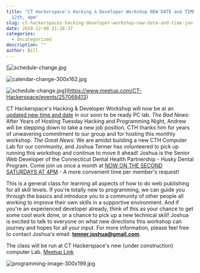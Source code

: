 ```yaml
---
title: "CT Hackerspace's Hacking & Developer Workshop NEW DATE and TIME: JAN
  12th, 4pm"
slug: ct-hackerspaces-hacking-developer-workshop-new-date-and-time-jan-12th-4pm
date: 2018-12-08 21:26:37
categories:
  - Uncategorized
description: ""
author: Bill
---
```



[![schedule-change.jpg](/uploads/2018/12/schedule-change.jpg)

![calendar-change-300x162.jpg](/uploads/2018/12/calendar-change-300x162.jpg)

![schedule-change.jpg](/uploads/2018/12/schedule-change.jpg)](https://www.meetup.com/CT-Hackerspace/events/257069413)

CT Hackerspace's Hacking & Developer Workshop will now be at an [updated new time and date](https://www.meetup.com/CT-Hackerspace/events/257069413) in our soon to be ready PC lab. _The Bad News:_ After Years of Hosting Tuesday Hacking and Programming Night, Andrew will be stepping down to take a new job position. CTH thanks him for years of unwavering commitment to our group and for hosting this monthly workshop. _The Great News_: We are amidst building a new CTH Computer Lab for our community, and Joshua Tenner has volunteered to pick up running this workshop and continue to move it ahead! Joshua is the Senior Web Developer of the Connecticut Dental Health Partnership - Husky Dental Program. Come join us once a month at [NOW ON THE SECOND SATURDAYS AT 4PM](https://www.meetup.com/CT-Hackerspace/events/257069413) - A more convenient time per member's request!

This is a general class for learning all aspects of how to do web publishing for all skill levels. If you're totally new to programming, we can guide you through the basics and introduce you to a community of other people all working to improve their own skills in a supportive environment. And if you're an experienced developer already, think of this as your chance to get some cool work done, or a chance to pick up a new technical skill! Joshua is excited to talk to everyone on what new directions this workshop can journey and hopes for all your input. For more information, please feel free to contact Joshua's email: [**tenner.joshua@gmail.com**](mailto:tenner.joshua@gmail.com).

The class will be run at CT Hackerspace's new (under construction) computer Lab. [Meetup Link](https://www.meetup.com/CT-Hackerspace/events/257069413)

![programming-image-300x199.jpg](/uploads/2018/12/programming-image-300x199.jpg)

